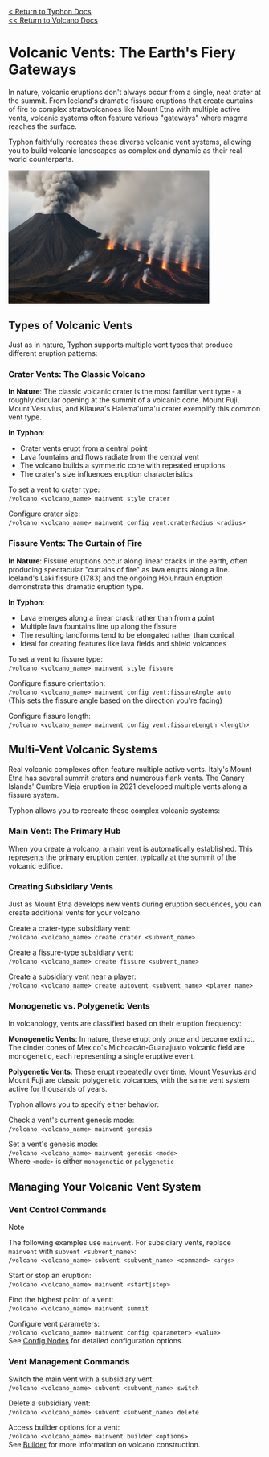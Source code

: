 [<  Return to Typhon Docs](/DOCS.md)  
[<< Return to Volcano Docs](./index.md)  

# Volcanic Vents: The Earth's Fiery Gateways

In nature, volcanic eruptions don't always occur from a single, neat crater at the summit. From Iceland's dramatic fissure eruptions that create curtains of fire to complex stratovolcanoes like Mount Etna with multiple active vents, volcanic systems often feature various "gateways" where magma reaches the surface.

Typhon faithfully recreates these diverse volcanic vent systems, allowing you to build volcanic landscapes as complex and dynamic as their real-world counterparts.

<img src="/.github/docs/volcano/assets/multi-vents.png" align="center" width="400" />

## Types of Volcanic Vents

Just as in nature, Typhon supports multiple vent types that produce different eruption patterns:

### Crater Vents: The Classic Volcano

**In Nature**: The classic volcanic crater is the most familiar vent type - a roughly circular opening at the summit of a volcanic cone. Mount Fuji, Mount Vesuvius, and Kilauea's Halema'uma'u crater exemplify this common vent type.

**In Typhon**:
- Crater vents erupt from a central point
- Lava fountains and flows radiate from the central vent
- The volcano builds a symmetric cone with repeated eruptions
- The crater's size influences eruption characteristics

To set a vent to crater type:  
`/volcano <volcano_name> mainvent style crater`  

Configure crater size:  
`/volcano <volcano_name> mainvent config vent:craterRadius <radius>`

### Fissure Vents: The Curtain of Fire

**In Nature**: Fissure eruptions occur along linear cracks in the earth, often producing spectacular "curtains of fire" as lava erupts along a line. Iceland's Laki fissure (1783) and the ongoing Holuhraun eruption demonstrate this dramatic eruption type.

**In Typhon**:
- Lava emerges along a linear crack rather than from a point
- Multiple lava fountains line up along the fissure
- The resulting landforms tend to be elongated rather than conical
- Ideal for creating features like lava fields and shield volcanoes

To set a vent to fissure type:  
`/volcano <volcano_name> mainvent style fissure`  

Configure fissure orientation:  
`/volcano <volcano_name> mainvent config vent:fissureAngle auto`  
(This sets the fissure angle based on the direction you're facing)

Configure fissure length:  
`/volcano <volcano_name> mainvent config vent:fissureLength <length>`

## Multi-Vent Volcanic Systems

Real volcanic complexes often feature multiple active vents. Italy's Mount Etna has several summit craters and numerous flank vents. The Canary Islands' Cumbre Vieja eruption in 2021 developed multiple vents along a fissure system.

Typhon allows you to recreate these complex volcanic systems:

### Main Vent: The Primary Hub

When you create a volcano, a main vent is automatically established. This represents the primary eruption center, typically at the summit of the volcanic edifice.

### Creating Subsidiary Vents

Just as Mount Etna develops new vents during eruption sequences, you can create additional vents for your volcano:

Create a crater-type subsidiary vent:  
`/volcano <volcano_name> create crater <subvent_name>`

Create a fissure-type subsidiary vent:  
`/volcano <volcano_name> create fissure <subvent_name>`

Create a subsidiary vent near a player:  
`/volcano <volcano_name> create autovent <subvent_name> <player_name>`

### Monogenetic vs. Polygenetic Vents

In volcanology, vents are classified based on their eruption frequency:

**Monogenetic Vents**: In nature, these erupt only once and become extinct. The cinder cones of Mexico's Michoacán-Guanajuato volcanic field are monogenetic, each representing a single eruptive event.

**Polygenetic Vents**: These erupt repeatedly over time. Mount Vesuvius and Mount Fuji are classic polygenetic volcanoes, with the same vent system active for thousands of years.

Typhon allows you to specify either behavior:

Check a vent's current genesis mode:  
`/volcano <volcano_name> mainvent genesis`

Set a vent's genesis mode:  
`/volcano <volcano_name> mainvent genesis <mode>`  
Where `<mode>` is either `monogenetic` or `polygenetic`

## Managing Your Volcanic Vent System

### Vent Control Commands

> [!NOTE]  
> The following examples use `mainvent`. For subsidiary vents, replace `mainvent` with `subvent <subvent_name>`:  
> `/volcano <volcano_name> subvent <subvent_name> <command> <args>`

Start or stop an eruption:  
`/volcano <volcano_name> mainvent <start|stop>`

Find the highest point of a vent:  
`/volcano <volcano_name> mainvent summit`

Configure vent parameters:  
`/volcano <volcano_name> mainvent config <parameter> <value>`  
See [Config Nodes](./config_nodes.md) for detailed configuration options.

### Vent Management Commands

Switch the main vent with a subsidiary vent:  
`/volcano <volcano_name> subvent <subvent_name> switch`

Delete a subsidiary vent:  
`/volcano <volcano_name> subvent <subvent_name> delete`

Access builder options for a vent:  
`/volcano <volcano_name> mainvent builder <options>`  
See [Builder](./builder.md) for more information on volcano construction.


